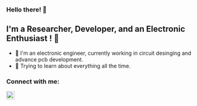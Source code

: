 ### Hello there! 👋

## I'm a Researcher, Developer, and an Electronic Enthusiast ! :mechanical_arm:	

- 🔭 I'm an electronic engineer, currently working in circuit desinging and advance pcb development.
- 🌱 Trying to learn about everything all the time.

### Connect with me:

[<img align="left" alt="codeSTACKr | LinkedIn" width="22px" src="https://cdn.jsdelivr.net/npm/simple-icons@v3/icons/linkedin.svg" />][linkedin]
<br />

[linkedin]: https://www.linkedin.com/in/federico-castellaro/

